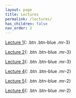 ```yaml
---
layout: page
title: Lectures
permalink: /lectures/
has_children: false
nav_order: 2
---
```


[Lecture 1](https://github.com/bayreuth-politics/CI22/raw/gh-pages/docs/lectures/CI_22_Slides_Bayreuth_Week1.pdf){: .btn .btn-blue .mr-3}


[Lecture 2](https://github.com/bayreuth-politics/CI22/raw/gh-pages/docs/lectures/CI_22_Slides_Bayreuth_Week2_short.pdf){: .btn .btn-blue .mr-3}

[Lecture 3](https://github.com/bayreuth-politics/CI22/raw/gh-pages/docs/lectures/CI_22_Slides_Bayreuth_Week3.pdf){: .btn .btn-blue .mr-3}

[Lecture 4](https://github.com/bayreuth-politics/CI22/raw/gh-pages/docs/lectures/CI_22_Slides_Bayreuth_Week4_short.pdf){: .btn .btn-blue .mr-2}

[Lecture 5](https://github.com/bayreuth-politics/CI22/raw/gh-pages/docs/lectures/CI_22_Slides_Bayreuth_Week5.pdf){: .btn .btn-blue .mr-2}

[Lecture 6](https://github.com/bayreuth-politics/CI22/raw/gh-pages/docs/lectures/CI_22_Slides_Bayreuth_Week6_short.pdf){: .btn .btn-blue .mr-2}


